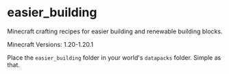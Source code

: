 # easier_building
Minecraft crafting recipes for easier building and renewable building blocks.

Minecraft Versions: 1.20-1.20.1

Place the `easier_building` folder in your world's `datapacks` folder. Simple as that.

